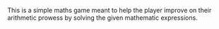 This is a simple maths game meant to help the player improve on their arithmetic prowess by solving the given mathematic expressions.

